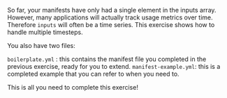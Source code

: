 So far, your manifests have only had a single element in the inputs array. However, many applications will actually track usage metrics over time. Therefore `inputs` will often be a time series. This exercise shows how to handle multiple timesteps.

You also have two files:

`boilerplate.yml` : this contains the manifest file you completed in the previous exercise, ready for you to extend.
`manifest-example.yml`: this is a completed example that you can refer to when you need to.

This is all you need to complete this exercise!
